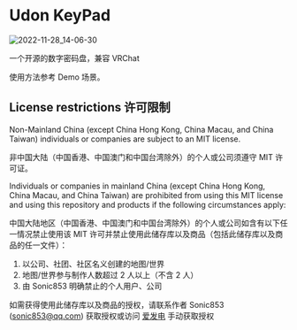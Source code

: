 # Udon KeyPad

![2022-11-28_14-06-30](https://user-images.githubusercontent.com/8389962/204208464-ac5f9711-0cc5-4e4e-a303-f3994b901864.png)

一个开源的数字密码盘，兼容 VRChat

使用方法参考 Demo 场景。
## License restrictions 许可限制
Non-Mainland China (except China Hong Kong, China Macau, and China Taiwan) individuals or companies are subject to an MIT license.

非中国大陆（中国香港、中国澳门和中国台湾除外）的个人或公司须遵守 MIT 许可证。

Individuals or companies in mainland China (except China Hong Kong, China Macau, and China Taiwan) are prohibited from using this MIT license and using this repository and products if the following circumstances apply:

中国大陆地区（中国香港、中国澳门和中国台湾除外）的个人或公司如含有以下任一情况禁止使用该 MIT 许可并禁止使用此储存库以及商品（包括此储存库以及商品的任一文件）：
1. 以公司、社团、社区名义创建的地图/世界
2. 地图/世界参与制作人数超过 2 人以上（不含 2 人）
3. 由 Sonic853 明确禁止的个人用户、公司

如需获得使用此储存库以及商品的授权，请联系作者 Sonic853 (sonic853@qq.com) 获取授权或访问 [爱发电](https://afdian.net/a/Sonic853) 手动获取授权
